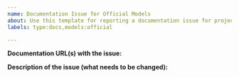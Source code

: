 ```yaml
---
name: Documentation Issue for Official Models
about: Use this template for reporting a documentation issue for projects under the “official” folder
labels: type:docs,models:official

---
```

<!--
Please make sure that this is a documentation issue. 

As per our GitHub Policy (https://github.com/tensorflow/models/blob/master/ISSUES.md), we only address code bugs, documentation issues, and feature requests on GitHub.

Please go to Stack Overflow (http://stackoverflow.com/questions/tagged/tensorflow) for help and support.
-->

**Documentation URL(s) with the issue:**
<!-- Please provide a link to the documentation entry, for example: https://github.com/tensorflow/models/tree/master/official/README.md -->

**Description of the issue (what needs to be changed):**
